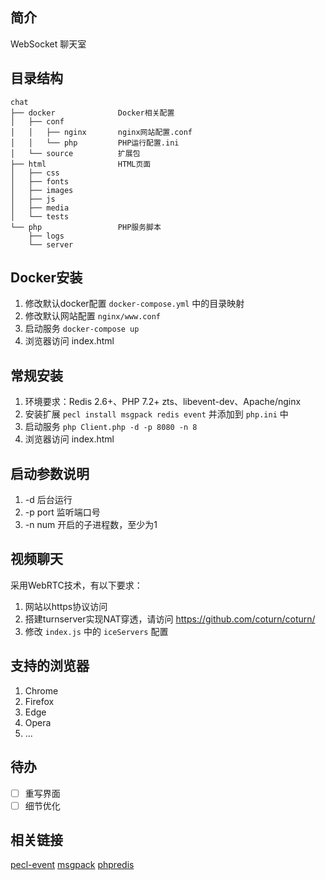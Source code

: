 ## 简介
WebSocket 聊天室

## 目录结构
```
chat
├── docker              Docker相关配置
│   ├── conf
│   │   ├── nginx       nginx网站配置.conf
│   │   └── php         PHP运行配置.ini
│   └── source          扩展包
├── html                HTML页面
│   ├── css
│   ├── fonts
│   ├── images
│   ├── js
│   ├── media
│   └── tests
└── php                 PHP服务脚本
    ├── logs
    └── server
```

## Docker安装
1. 修改默认docker配置 `docker-compose.yml` 中的目录映射
2. 修改默认网站配置 `nginx/www.conf`
3. 启动服务 `docker-compose up`
4. 浏览器访问 index.html

## 常规安装
1. 环境要求：Redis 2.6+、PHP 7.2+ zts、libevent-dev、Apache/nginx
2. 安装扩展 `pecl install msgpack redis event` 并添加到 `php.ini` 中
3. 启动服务 `php Client.php -d -p 8080 -n 8`
4. 浏览器访问 index.html

## 启动参数说明
1. -d 后台运行
2. -p port 监听端口号
3. -n num 开启的子进程数，至少为1

## 视频聊天
采用WebRTC技术，有以下要求：
1. 网站以https协议访问
2. 搭建turnserver实现NAT穿透，请访问 https://github.com/coturn/coturn/
3. 修改 `index.js` 中的 `iceServers` 配置

## 支持的浏览器
1. Chrome
2. Firefox
3. Edge
4. Opera
5. ...

## 待办
- [ ] 重写界面
- [ ] 细节优化

## 相关链接
[pecl-event](https://bitbucket.org/osmanov/pecl-event)
[msgpack](https://github.com/msgpack/msgpack-php)
[phpredis](https://github.com/phpredis/phpredis/)